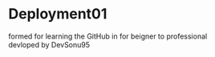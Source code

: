 # Deployment01
formed for learning the GitHub in  for beigner to professional 
<br>
devloped by DevSonu95
